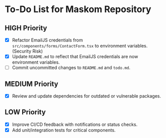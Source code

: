 # To-Do List for Maskom Repository

## HIGH Priority
- [x] Refactor EmailJS credentials from `src/components/forms/ContactForm.tsx` to environment variables. (Security Risk)
- [x] Update `README.md` to reflect that EmailJS credentials are now environment variables.
- [ ] Commit uncommitted changes to `README.md` and `todo.md`.

## MEDIUM Priority
- [x] Review and update dependencies for outdated or vulnerable packages.

## LOW Priority
- [x] Improve CI/CD feedback with notifications or status checks.
- [x] Add unit/integration tests for critical components.